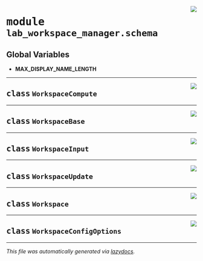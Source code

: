 <!-- markdownlint-disable -->

<a href="https://github.com/ml-tooling/contaxy/blob/main/components/lab-workspace-manager/backend/src/lab_workspace_manager/schema.py#L0"><img align="right" style="float:right;" src="https://img.shields.io/badge/-source-cccccc?style=flat-square"></a>

# <kbd>module</kbd> `lab_workspace_manager.schema`




**Global Variables**
---------------
- **MAX_DISPLAY_NAME_LENGTH**


---

<a href="https://github.com/ml-tooling/contaxy/blob/main/components/lab-workspace-manager/backend/src/lab_workspace_manager/schema.py#L10"><img align="right" style="float:right;" src="https://img.shields.io/badge/-source-cccccc?style=flat-square"></a>

## <kbd>class</kbd> `WorkspaceCompute`








---

<a href="https://github.com/ml-tooling/contaxy/blob/main/components/lab-workspace-manager/backend/src/lab_workspace_manager/schema.py#L25"><img align="right" style="float:right;" src="https://img.shields.io/badge/-source-cccccc?style=flat-square"></a>

## <kbd>class</kbd> `WorkspaceBase`








---

<a href="https://github.com/ml-tooling/contaxy/blob/main/components/lab-workspace-manager/backend/src/lab_workspace_manager/schema.py#L43"><img align="right" style="float:right;" src="https://img.shields.io/badge/-source-cccccc?style=flat-square"></a>

## <kbd>class</kbd> `WorkspaceInput`








---

<a href="https://github.com/ml-tooling/contaxy/blob/main/components/lab-workspace-manager/backend/src/lab_workspace_manager/schema.py#L50"><img align="right" style="float:right;" src="https://img.shields.io/badge/-source-cccccc?style=flat-square"></a>

## <kbd>class</kbd> `WorkspaceUpdate`








---

<a href="https://github.com/ml-tooling/contaxy/blob/main/components/lab-workspace-manager/backend/src/lab_workspace_manager/schema.py#L54"><img align="right" style="float:right;" src="https://img.shields.io/badge/-source-cccccc?style=flat-square"></a>

## <kbd>class</kbd> `Workspace`








---

<a href="https://github.com/ml-tooling/contaxy/blob/main/components/lab-workspace-manager/backend/src/lab_workspace_manager/schema.py#L72"><img align="right" style="float:right;" src="https://img.shields.io/badge/-source-cccccc?style=flat-square"></a>

## <kbd>class</kbd> `WorkspaceConfigOptions`










---

_This file was automatically generated via [lazydocs](https://github.com/ml-tooling/lazydocs)._
